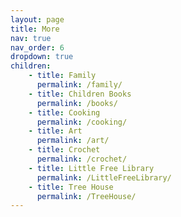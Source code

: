 ```yaml
---
layout: page
title: More
nav: true
nav_order: 6
dropdown: true
children: 
    - title: Family
      permalink: /family/
    - title: Children Books
      permalink: /books/
    - title: Cooking
      permalink: /cooking/
    - title: Art
      permalink: /art/
    - title: Crochet
      permalink: /crochet/
    - title: Little Free Library
      permalink: /LittleFreeLibrary/
    - title: Tree House
      permalink: /TreeHouse/
---
```


 